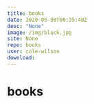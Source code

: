 ```yaml
---
title: books
date: 2020-05-30T00:35:48Z
desc: "None"
image: /img/black.jpg
site: None
repo: books
user: cole-wilson
download: 
---
```

# books
